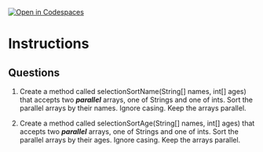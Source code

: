 [![Open in Codespaces](https://classroom.github.com/assets/launch-codespace-2972f46106e565e64193e422d61a12cf1da4916b45550586e14ef0a7c637dd04.svg)](https://classroom.github.com/open-in-codespaces?assignment_repo_id=18989070)
# Instructions  

  ## Questions
1. Create a method called selectionSortName(String[] names, int[] ages) that accepts two **_parallel_** arrays, one of Strings and one of ints.  Sort the parallel arrays by their names.  Ignore casing. Keep the arrays parallel.

2. Create a method called selectionSortAge(String[] names, int[] ages) that accepts two **_parallel_** arrays, one of Strings and one of ints.  Sort the parallel arrays by their ages.  Ignore casing. Keep the arrays parallel.

